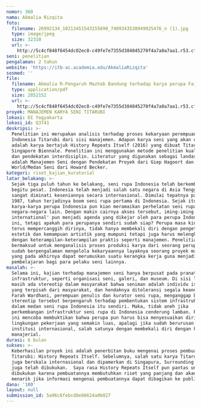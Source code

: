 ```yaml
---
nomor: 360
nama: Akmalia Rizqita
foto:
  filename: 26992134_10213451543155690_7409343538949925476_n (1).jpg
  type: image/jpeg
  size: 32310
  url: >-
    http://5c4cf848f6454dc02ec8-c49fe7e7355d384845270f4a7a0a7aa1.r53.cf2.rackcdn.com/7cfd10b9-4f9e-4b15-839e-b5d454081d4c/26992134_10213451543155690_7409343538949925476_n%20(1).jpg
seni: penelitian
pengalaman: 2 tahun
website: 'https://itb-ac.academia.edu/AkmaliaRizqita'
sosmed: ''
file:
  filename: Akmalia R-Pengaruh Mazhab Bandung terhadap karya perupa Faisal Habibi.pdf
  type: application/pdf
  size: 2852152
  url: >-
    http://5c4cf848f6454dc02ec8-c49fe7e7355d384845270f4a7a0a7aa1.r53.cf2.rackcdn.com/329aaca9-9e10-425b-b1ac-75c4f49e82bf/Akmalia%20R-Pengaruh%20Mazhab%20Bandung%20terhadap%20karya%20perupa%20Faisal%20Habibi.pdf
proyek: MANAJEMEN KARYA SENI TITARUBI
lokasi: DI Yogyakarta
lokasi_id: Q3741
deskripsi: >-
  Penelitian ini merupakan analisis terhadap proses kekaryaan perempuan perupa
  Indonesia Titarubi dari sisi manajemen. Adapun karya seni yang akan diteliti
  adalah karya bertajuk History Repeats Itself (2016) yang dibuat Titarubi untuk
  Singapore Biennale. Penelitian ini menggunakan metode penelitian kualititatif
  dan pendekatan interdisiplin. Literatur yang digunakan sebagai landasan teori
  adalah Manajemen Seni dengan Pendekatan Proyek dari Giep Hagoort dan Teori Art
  World/Medan Seni dari Howard Becker. 
kategori: riset_kajian_kuratorial
latar_belakang: >-
  Sejak tiga puluh tahun ke belakang, seni rupa Indonesia telah berkembang
  begitu pesat. Indonesia telah menjadi salah satu negara di Asia Tenggara yang
  sangat diminati keseniannya secara internasional. Dimulai tepatnya pada tahun
  1987, tahun terjadinya boom seni rupa pertama di Indonesia. Sejak itu,
  karya-karya perupa Indonesia pun kian meramaikan perhelatan seni rupa di
  negara-negara lain. Dengan makin cairnya akses tersebut, iming-iming 'go
  international' pun menjadi agenda yang dikejar oleh para perupa Indonesia saat
  ini, tetapi apakah para perupanya sendiri sudah siap? Perupa masa kini harus
  terus mempercanggih dirinya, tidak hanya membekali diri dengan pengetahuan
  estetik dan kemampuan artistik yang mumpuni tetapi juga harus melengkapinya
  dengan keterampilan-keterampilan praktis seperti manajemen. Penelitian ini
  bermaksud untuk menganalisis proses produksi karya dari seorang perupa yang
  sudah berpengalaman mengelola kekaryaannya layaknya seorang proyek manajer,
  yang pada akhirnya dapat merumuskan suatu kerangka kerja guna menjadi model
  pembelajaran bagi para pelaku seni lainnya.
masalah: >-
  Selama ini, kajian terhadap manajemen seni hanya berpusat pada pranata atau
  infrastruktur, seperti organisasi seni, galeri, dan museum. Di sisi lain,
  masih ada stereotip dalam masyarakat bahwa seniman adalah individu istimewa
  yang terpisah dari masyarakat, dan hendaknya ditoleransi segala keanehannya.
  Farah Wardhani, perempuan penulis dan kurator seni rupa, menganggap bahwa
  stereotip tersebut berpengaruh terhadap pembentukan sistem infrastruktural
  dalam medan seni rupa Indonesia itu sendiri. Maka, tidak aneh jika
  perkembangan infrastruktur seni rupa di Indonesia cenderung lamban. Penelitian
  ini mencoba membuktikan bahwa perupa pun harus bisa menyesuaikan diri dengan
  lingkungan pekerjaan yang semakin luas, apalagi jika sudah berurusan dengan
  institusi internasional, salah satunya dengan membekali diri dengan kemampuan
  manajerial. 
durasi: 6 bulan
sukses: >-
  Keberhasilan proyek ini adalah penerbitan buku mengenai proses pembuatan karya
  Titarubi: History Repeats Itself. Sebelumnya, salah satu karya Titarubi yang
  juga berskala internasional dan dipamerkan di Singapura, Surrounding David,
  juga telah dibukukan.  Saya rasa History Repeats Itself pun pantas untuk
  dibukukan karena pembuatannya membutuhkan riset yang panjang dan akan sangat
  menarik jika informasi mengenai pembuatannya dapat dibagikan ke publik. 
dana: '100'
layout: null
submission_id: 5a96c6febcd8e86624a0b027
---
```

